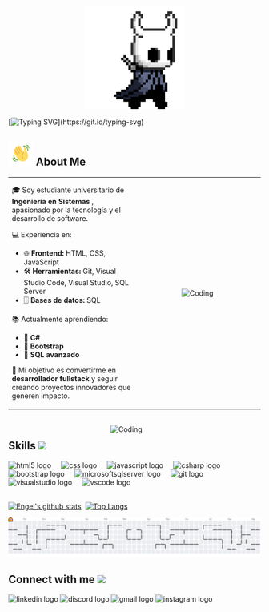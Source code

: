 <p align="center">
  <img src="https://raw.githubusercontent.com/TanZng/TanZng/master/assets/hollor_knight3.gif" width="200"/>
</p>

[![Typing SVG](https://readme-typing-svg.herokuapp.com?duration=4000&center=true&width=600&lines=Welcome!;I'm+Engel+Chavarria;I'm+a+Systems+Engineering+student;Passionate+about+software+development!;¡Hola!;Soy+Engel+Chavarria;Estudiante+de+Ingeniería+en+Sistemas;Apasionado+por+el+desarrollo+de+software!)](https://git.io/typing-svg)

###

## <img src="https://raw.githubusercontent.com/ashu-guo/ashu-guo/main/assets/wave.gif" width="50px" height="50px"></img> About Me

<table align="center">
<tr border="none">
<td width="50%" align="left">
  
🎓 Soy estudiante universitario de **Ingeniería en Sistemas** , apasionado por la tecnología y el desarrollo de software.  
  
💻 Experiencia en:  
- 🌐 **Frontend:** HTML, CSS, JavaScript  
- 🛠️ **Herramientas:** Git, Visual Studio Code, Visual Studio, SQL Server
- 🗄️ **Bases de datos:** SQL

📚 Actualmente aprendiendo:  
- 🔹 **C#**  
- 🔹 **Bootstrap**  
- 🔹 **SQL avanzado**  

🚀 Mi objetivo es convertirme en **desarrollador fullstack** y seguir creando proyectos innovadores que generen impacto.  



</td>
<td width="50%" align="center">
  <img align="center" alt="Coding" width="450" src="https://raw.githubusercontent.com/onimur/.github/master/.resources/git-header.svg">
</td>
</tr>
</table>

<br clear="both">

<img align="right" alt="Coding" width="300" src="https://cdn.dribbble.com/users/1277312/screenshots/14733298/media/39b1045e593737587dd60e42c8422d1f.gif" >


<div align="left">
  <h2> Skills <img src = "https://media2.giphy.com/media/QssGEmpkyEOhBCb7e1/giphy.gif?cid=ecf05e47a0n3gi1bfqntqmob8g9aid1oyj2wr3ds3mg700bl&rid=giphy.gif" width = 25px> </h2>
  <img src="https://cdn.jsdelivr.net/gh/devicons/devicon/icons/html5/html5-original.svg" height="40" alt="html5 logo"  />
  <img width="12" />
  <img src="https://cdn.jsdelivr.net/gh/devicons/devicon/icons/css3/css3-original.svg" height="40" alt="css logo"  />
  <img width="12" />
  <img src="https://cdn.jsdelivr.net/gh/devicons/devicon/icons/javascript/javascript-original.svg" height="40" alt="javascript logo"  />
  <img width="12" />
  <img src="https://cdn.jsdelivr.net/gh/devicons/devicon/icons/csharp/csharp-original.svg" height="40" alt="csharp logo"  />
  <img width="12" />
  <img src="https://cdn.jsdelivr.net/gh/devicons/devicon/icons/bootstrap/bootstrap-original.svg" height="40" alt="bootstrap logo"  />
  <img width="12" />
  <img src="https://cdn.jsdelivr.net/gh/devicons/devicon/icons/microsoftsqlserver/microsoftsqlserver-plain.svg" height="40" alt="microsoftsqlserver logo"  />
  <img width="12" />
  <img src="https://cdn.jsdelivr.net/gh/devicons/devicon/icons/git/git-original.svg" height="40" alt="git logo"  />
  <img width="12" />
  <img src="https://cdn.jsdelivr.net/gh/devicons/devicon/icons/visualstudio/visualstudio-plain.svg" height="40" alt="visualstudio logo"  />
  <img width="12" />
  <img src="https://cdn.jsdelivr.net/gh/devicons/devicon/icons/vscode/vscode-original.svg" height="40" alt="vscode logo"  />
</div>

<br clear="both">

[![Engel's github stats](https://github-readme-stats.vercel.app/api?username=Engel-s&count_private=true&show_icons=true&theme=blue-green&hide_rank=false&hide=stars&include_all_commits=true)](https://github.com/Engel-s?tab=repositories)&nbsp;&nbsp;[![Top Langs](https://github-readme-stats.vercel.app/api/top-langs/?username=Engel-s&layout=compact&langs_count=6&theme=blue-green)](https://github.com/Engel-s)



<picture>
  <source media="(prefers-color-scheme: dark)" srcset="https://raw.githubusercontent.com/Engel-s/Engel-s/output/pacman-contribution-graph-dark.svg">
  <source media="(prefers-color-scheme: light)" srcset="https://raw.githubusercontent.com/Engel-s/Engel-s/output/pacman-contribution-graph.svg">
  <img alt="Engel's animated Pacman contribution graph" src="https://raw.githubusercontent.com/Engel-s/Engel-s/output/pacman-contribution-graph.svg">
</picture>

###

<div align="left">
  <h2> Connect with me <img src='https://raw.githubusercontent.com/ShahriarShafin/ShahriarShafin/main/Assets/handshake.gif' width="100px"> </h2>
  <img src="https://raw.githubusercontent.com/maurodesouza/profile-readme-generator/master/src/assets/icons/social/linkedin/default.svg" width="52" height="40" alt="linkedin logo"  />
  <img src="https://raw.githubusercontent.com/maurodesouza/profile-readme-generator/master/src/assets/icons/social/discord/default.svg" width="52" height="40" alt="discord logo"  />
  <img src="https://raw.githubusercontent.com/maurodesouza/profile-readme-generator/master/src/assets/icons/social/gmail/default.svg" width="52" height="40" alt="gmail logo"  />
  <img src="https://raw.githubusercontent.com/maurodesouza/profile-readme-generator/master/src/assets/icons/social/instagram/default.svg" width="52" height="40" alt="instagram logo"  />
</div>

###

